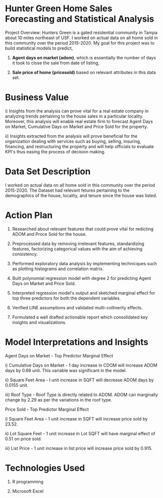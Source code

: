 # Hunter Green Home Sales Forecasting and Statistical Analysis

Project Overview: Hunters Green is a gated residential community in Tampa about 10 miles northeast of USF. I worked on actual data on all home sold in this community over the period 2015-2020. My goal for this project was to build statistical models to predict,

1) **Agent days on market (adom)**, which is essentially the number of days it took to close the sale from date of listing,  

2) **Sale price of home (pricesold)** based on relevant attributes in this data set.

# Business Value

i) Insights from the analysis can prove vital for a real estate company in analyzing trends pertaining to the house sales in a particular locality. Moreover, this analysis will enable real estate firm to forecast Agent Days on Market, Cumulative Days on Market and Price Sold for the property. 

ii) Insights extracted from the analysis will prove beneficial for the organization dealing with services such as buying, selling, insuring, financing, and restructuring the property and will help officials to evaluate KPI's thus easing the process of decision making. 

# Data Set Description

I worked on actual data on all home sold in this community over the period 2015-2020. The Dataset had relevant fetures pertaining to the demographics of the house, locality, and tenure since the house was listed. 

# Action Plan

1) Researched about relevant features that could prove vital for redicting ADOM and Proce Sold for the house.  

2) Preprocessed data by removing irrelevant features, standardizing features, factorizing categorical values with the aim of achieving consistency. 

3) Performed exploratory data analysis by implementing technicques such as plotting histograms and correlation matrix.

4) Built polynomial regression model with degree 2 for predicting Agent Days on Market and Price Sold.

5) Interpreted regression model's output and sketched marginal effect for top three predictors for both the dependent variables. 

6) Verified LINE assumptions and validated multi-collinerity effects. 

7) Formulated a well drafted actionable report which consolidated key insights and visualizations.   

# Model Interpretations and Insights
 
Agent Days on Market - Top Predictor Marginal Effect 

i) Cumulative Days on Market - 1 day increase in CDOM will increase ADOM days by 0.68 unit. This variable was significant in the model.

ii) Square Feet Area - I unit increase in SQFT will decrease ADOM days by 0.0155 unit.

iii) Roof Type - Roof Type is directly related to ADOM. ADOM can marginally change by 2.29 as per the variations in the roof type.

Price Sold - Top Predictor Marginal Effect

i) Square Feet Area - 1 unit increase in SQFT will increase price sold by 23.52.

ii) Lot Square Feet - 1 unit increase in Lot SQFT will have marginal effect of 0.51 on price sold.

iii) List Price - 1 unit increase in list price will increase price sold by 0.915.

# Technologies Used

1) R programming

2) Microsoft Excel





